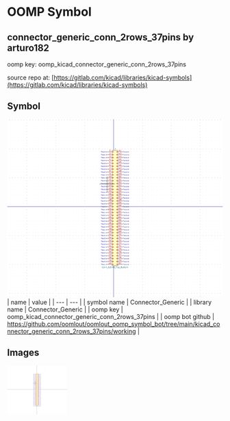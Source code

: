 # OOMP Symbol  
## connector_generic_conn_2rows_37pins  by arturo182  
  
oomp key: oomp_kicad_connector_generic_conn_2rows_37pins  
  
source repo at: [https://gitlab.com/kicad/libraries/kicad-symbols](https://gitlab.com/kicad/libraries/kicad-symbols)  
## Symbol  
  
[![working.png](working_600.png)](working.png)  
| name | value | 
| --- | --- | 
| symbol name | Connector_Generic | 
| library name | Connector_Generic | 
| oomp key | oomp_kicad_connector_generic_conn_2rows_37pins | 
| oomp bot github | https://github.com/oomlout/oomlout_oomp_symbol_bot/tree/main/kicad_connector_generic_conn_2rows_37pins/working | 
## Images  
  
[![working.png](working_140.png)](working.png)  
